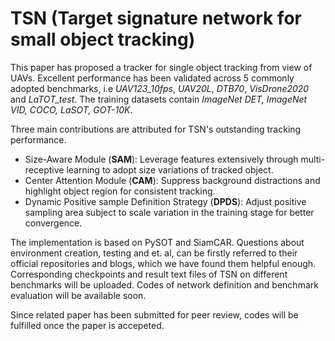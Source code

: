 # TSN (Target signature network for small object tracking)
This paper has proposed a tracker for single object tracking from view of UAVs. Excellent performance has been validated across 5 commonly adopted benchmarks, i.e _UAV123_10fps_, _UAV20L_, _DTB70_, _VisDrone2020_ and _LaTOT_test_. The training datasets contain _ImageNet DET, ImageNet VID, COCO, LaSOT, GOT-10K_.

Three main contributions are attributed for TSN's outstanding tracking performance.
- Size-Aware Module (**SAM**): Leverage features extensively through multi-receptive learning to adopt size variations of tracked object.
- Center Attention Module (**CAM**): Suppress background distractions and highlight object region for consistent tracking.
- Dynamic Positive sample Definition Strategy (**DPDS**): Adjust positive sampling area subject to scale variation in the training stage for better convergence.

The implementation is based on PySOT and SiamCAR. Questions about environment creation, testing and et. al, can be firstly referred to their official repositories and blogs, which we have found them helpful enough. Corresponding checkpoints and result text files of TSN on different benchmarks will be uploaded. Codes of network definition and benchmark evaluation will be available soon. 

Since related paper has been submitted for peer review, codes will be fulfilled once the paper is accepeted.
